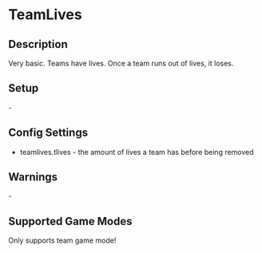 # TeamLives
## Description

Very basic. Teams have lives. Once a team runs out of lives, it loses.
## Setup

\-
## Config Settings

- teamlives.tlives \- the amount of lives a team has before being removed 

## Warnings

\-

## Supported Game Modes

Only supports team game mode!

